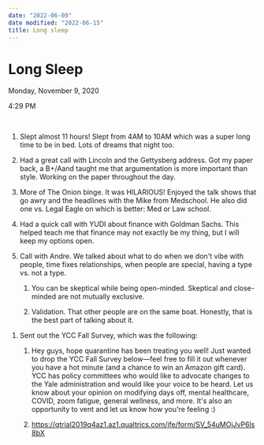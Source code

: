 ```yaml
---
date: "2022-06-09"
date modified: "2022-06-15"
title: Long sleep
---
```


# Long Sleep
Monday, November 9, 2020

4:29 PM

 

1. Slept almost 11 hours! Slept from 4AM to 10AM which was a super long time to be in bed. Lots of dreams that night too.

2. Had a great call with Lincoln and the Gettysberg address. Got my paper back, a B+/Aand taught me that argumentation is more important than style. Working on the paper throughout the day.

3. More of The Onion binge. It was HILARIOUS! Enjoyed the talk shows that go awry and the headlines with the Mike from Medschool. He also did one vs. Legal Eagle on which is better: Med or Law school.

4. Had a quick call with YUDI about finance with Goldman Sachs. This helped teach me that finance may not exactly be my thing, but I will keep my options open.

5. Call with Andre. We talked about what to do when we don't vibe with people, time fixes relationships, when people are special, having a type vs. not a type.

	1. You can be skeptical while being open-minded. Skeptical and close-minded are not mutually exclusive.

	2. Validation. That other people are on the same boat. Honestly, that is the best part of talking about it.

<!-- -->

1. Sent out the YCC Fall Survey, which was the following:

	1. Hey guys, hope quarantine has been treating you well! Just wanted to drop the YCC Fall Survey below—feel free to fill it out whenever you have a hot minute (and a chance to win an Amazon gift card). YCC has policy committees who would like to advocate changes to the Yale administration and would like your voice to be heard. Let us know about your opinion on modifying days off, mental healthcare, COVID, zoom fatigue, general wellness, and more. It's also an opportunity to vent and let us know how you're feeling :)

	2. <https://qtrial2019q4az1.az1.qualtrics.com/jfe/form/SV_54uMOjJvP6ls8bX>

 
 
